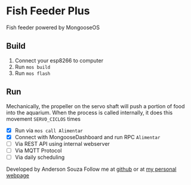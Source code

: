 # Fish Feeder Plus

Fish feeder powered by MongooseOS

## Build

1. Connect your esp8266 to computer
2. Run `mos build`
3. Run `mos flash` 

## Run

> 
Mechanically, the propeller on the servo shaft will push a portion of food into the aquarium.
When the process is called internally, it does this movement `SERVO_CICLOS` times

- [x] Run via `mos call Alimentar`
- [x] Connect with MongooseDashboard and run RPC `Alimentar`
- [ ] Via REST API using internal webserver
- [ ] Via MQTT Protocol
- [ ] Via daily scheduling

Developed by Anderson Souza
Follow me at [github](www.github.com/andersomsouza) or at [my personal webpage](www.barbaruiva.xyz)
